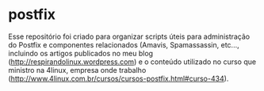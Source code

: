 postfix
=======

Esse repositório foi criado para organizar scripts úteis para administração do Postfix e componentes relacionados (Amavis, Spamassassin, etc..., incluindo os artigos
publicados no meu blog (http://respirandolinux.wordpress.com) e o conteúdo utilizado no curso que ministro na 4linux,
empresa onde trabalho (http://www.4linux.com.br/cursos/cursos-postfix.html#curso-434).
